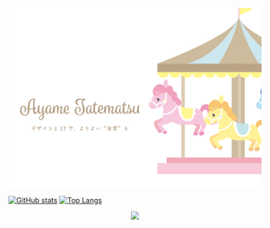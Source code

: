 [![Portfolio Site](https://github.com/ayame-q/ayame-q/blob/main/eyecatch.svg)](https://ayame.me)

[![GitHub stats](https://github-readme-stats.vercel.app/api?username=ayame-q&hide_border=true&title_color=AF9679&text_color=2C3838)](https://github.com/anuraghazra/github-readme-stats)
[![Top Langs](https://github-readme-stats.vercel.app/api/top-langs/?username=ayame-q&layout=compact&theme=default&hide_border=true&title_color=AF9679&text_color=2C3838)](https://github.com/anuraghazra/github-readme-stats)

<p align="center">
  <a href="https://skillicons.dev">
    <img src="https://skillicons.dev/icons?i=ai,xd,ps,vue,sass,css,html,js,django,py,svelte,docker" />
  </a>
</p>


<!--
**ayame-q/ayame-q** is a ✨ _special_ ✨ repository because its `README.md` (this file) appears on your GitHub profile.

Here are some ideas to get you started:

- 🔭 I’m currently working on ...
- 🌱 I’m currently learning ...
- 👯 I’m looking to collaborate on ...
- 🤔 I’m looking for help with ...
- 💬 Ask me about ...
- 📫 How to reach me: ...
- 😄 Pronouns: ...
- ⚡ Fun fact: ...
-->
